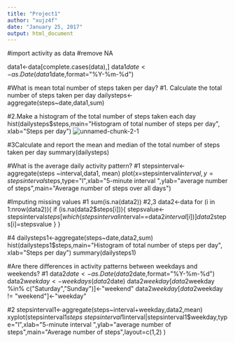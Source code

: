 ```yaml
---
title: "Project1"
author: "xujz4f"
date: "January 25, 2017"
output: html_document
---
```

#import activity as data
#remove NA

data1<-data[complete.cases(data),]
data1$date<-as.Date(data1$date,format="%Y-%m-%d")

#What is mean total number of steps taken per day?
#1. Calculate the total number of steps taken per day
dailysteps<-aggregate(steps~date,data1,sum)

#2.Make a histogram of the total number of steps taken each day
hist(dailysteps$steps,main="Histogram of total number of steps per day", xlab="Steps per day")
![unnamed-chunk-2-1](https://cloud.githubusercontent.com/assets/24257469/22413649/8217c900-e66e-11e6-8858-f05c02744cf5.png)

#3Calculate and report the mean and median of the total number of steps taken per day
summary(dailysteps)


#What is the average daily activity pattern?
#1
stepsinterval<-aggregate(steps ~interval,data1, mean)
plot(x=stepsinterval$interval,y=stepsinterval$steps,type="l",xlab="5-minute interval ",ylab="average number of steps",main="Average number of steps over all days")

#Imputing missing values
#1
sum(is.na(data2))
#2,3 
data2<-data
for (i in 1:nrow(data2)){
  if (is.na(data2$steps[i])){
    stepsvalue<-stepsinterval$steps[which(stepsinterval$interval==data2$interval[i])]
    data2$steps[i]=stepsvalue
  }
}

#4
dailysteps1<-aggregate(steps~date,data2,sum)
hist(dailysteps1$steps,main="Histogram of total number of steps per day", xlab="Steps per day")
summary(dailysteps1)

#Are there differences in activity patterns between weekdays and weekends?
#1
data2$date<-as.Date(data2$date,format="%Y-%m-%d")
data2$weekday<-weekdays(data2$date)
data2$weekday[data2$weekday %in% c("Saturday","Sunday")]<-"weekend"
data2$weekday[data2$weekday != "weekend"]<-"weekday"

#2
stepsinterval1<-aggregate(steps~interval+weekday,data2,mean)
xyplot(stepsinterval1$steps~stepsinterval1$interval|stepsinterval1$weekday,type="l",xlab="5-minute interval ",ylab="average number of steps",main="Average number of steps",layout=c(1,2) )



